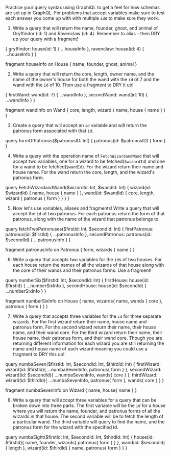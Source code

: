 Practice your query syntax using GraphiQL to get a feel for how schemas are set up in GraphQL. For problems that accept variables make sure to test each answer you come up with with multiple `id`s to make sure they work.

1. Write a query that will return the name, founder, ghost, and animal of Gryffindor (id: 1) and Ravenclaw (id: 4). Remember to alias - then DRY up your query with a fragment!

{
  gryffindor: house(id: 1) {
    ...houseInfo
  },
  ravenclaw: house(id: 4) {
    ...houseInfo
  }
}

fragment houseInfo on House {
    name,
    founder,
    ghost,
    animal
}

2. Write a query that will return the core, length, owner name, and the name of the owner's house for both the wand with the `id` of 7 and the wand with the `id` of 10. Then use a fragment to DRY it up!

{
  firstWand: wand(id: 7) {
    ...wandInfo
  },
  secondWand: wand(id: 10) {
    ...wandInfo
  }
}

fragment wandInfo on Wand {
  core,
    length,
    wizard {
      name,
      house {
        name
      }
    }
}

3. Create a query that will accept an `id` variable and will return the patronus form associated with that `id`.

query formOfPatronus($patronusID: Int) {
  patronus(id: $patronusID) {
    form
  }
}

4. Write a query with the operation name of `FetchWizardandWand` that will accept two variables, one for a wizard to be fetched(`$wizardId`) and one for a wand to be fetched(`$wandId`). For the wizard return their name and house name. For the wand return the core, length, and the wizard's patronus form.

query FetchWizardandWand($wizardId: Int, $wandId: Int) {
  wizard(id: $wizardId) {
    name,
    house {
      name
    }
  },
  wand(id: $wandId) {
    core,
    length,
    wizard {
      patronus {
        form
      }
    }
  }
}

5. Now let's use variables, aliases and fragments! Write a query that will accept the `id` of two patronus. For each patronus return the form of that patronus, along with the name of the wizard that patronus belongs to.

query fetchTwoPatronuses($firstId: Int, $secondId: Int) {
  firstPatronus: patronus(id: $firstId) {
    ...patronusInfo
  },
  secondPatronus: patronus(id: $secondId) {
    ...patronusInfo
  }
}

fragment patronusInfo on Patronus {
  form,
  wizards {
    name
  }
}

6. Write a query that accepts two variables for the `id`s of two houses. For each house return the names of all the wizards of that house along with the core of their wands and their patronus forms. Use a fragment!

query numberSix($firstId: Int, $secondId: Int) {
  firstHouse: house(id: $firstId) {
    ...numberSixInfo
  },
  secondHouse: house(id: $secondId) {
    ...numberSixInfo
  }
}

fragment numberSixInfo on House {
  name,
  wizards{
    name,
    wands {
      core
    },
    patronus {
      form
    }
  }
}

7. Write a query that accepts three variables for the `id` for three separate wizards. For the first wizard return their name, house name and patronus form. For the second wizard return their name, their house name, and their wand core. For the third wizard return their name, their house name, their patronus form, and their wand core. Though you are returning different information for each wizard you are still returning the name and house name of each wizard meaning you could use a fragment to DRY this up!

query numbaSeven($firstId: Int, $secondId: Int, $thirdId: Int) {
  firstWizard: wizard(id: $firstId){
    ...numbaSevenInfo,
    patronus{
      form
    }
  },
  secondWizard: wizard(id: $secondId){
    ...numbaSevenInfo,
    wands{
      core
    }
  },
  thirdWizard: wizard(id: $thirdId){
    ...numbaSevenInfo,
    patronus{
      form
    },
    wands{
      core
    }
  }
}

fragment numbaSevenInfo on Wizard {
  name,
  house{
    name
  }
}

8. Write a query that will accept three variables for a query that can be broken down into three parts. The first variable will be the `id` for a house where you will return the name, founder, and patronus forms of all the wizards in that house. The second variable will be to fetch the length of a particular wand. The third variable will query to find the name, and the patronus form for the wizard with the specified id.

query numbaEight($firstId: Int, $secondId: Int, $thirdId: Int) {
  house(id: $firstId){
    name,
    founder,
    wizards{
      patronus{
        form
      }
    }
  },
  wand(id: $secondId) {
    length
  },
  wizard(id: $thirdId) {
    name,
    patronus{
      form
    }
  }
}